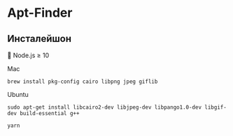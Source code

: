 Apt-Finder
==========

Инсталейшон
-----------

🤪 Node.js ≥ 10

Mac
```
brew install pkg-config cairo libpng jpeg giflib
```

Ubuntu
```
sudo apt-get install libcairo2-dev libjpeg-dev libpango1.0-dev libgif-dev build-essential g++
```

```
yarn
```
